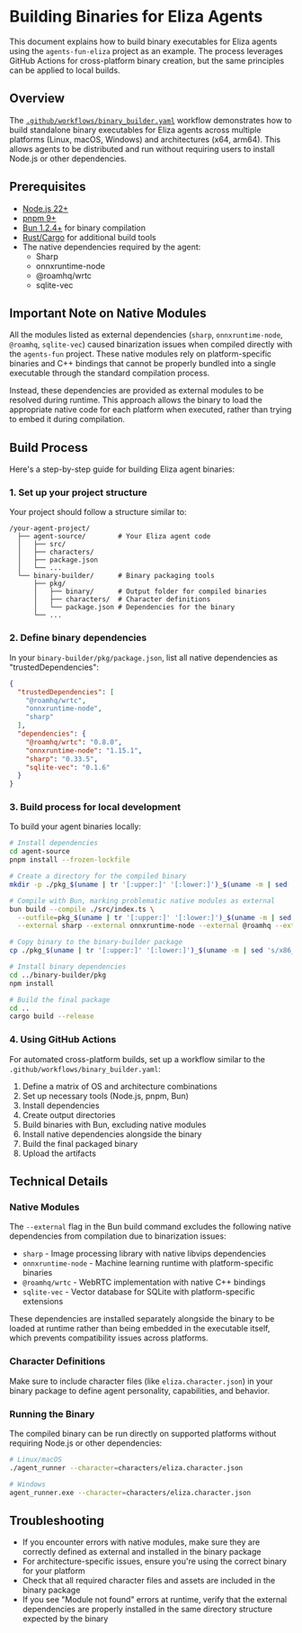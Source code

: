 # Building Binaries for Eliza Agents

This document explains how to build binary executables for Eliza agents using the `agents-fun-eliza` project as an example. The process leverages GitHub Actions for cross-platform binary creation, but the same principles can be applied to local builds.

## Overview

The [`.github/workflows/binary_builder.yaml`](../.github/workflows/binary_builder.yaml) workflow demonstrates how to build standalone binary executables for Eliza agents across multiple platforms (Linux, macOS, Windows) and architectures (x64, arm64). This allows agents to be distributed and run without requiring users to install Node.js or other dependencies.

## Prerequisites

- [Node.js 22+](https://nodejs.org/)
- [pnpm 9+](https://pnpm.io/installation)
- [Bun 1.2.4+](https://bun.sh/) for binary compilation
- [Rust/Cargo](https://www.rust-lang.org/tools/install) for additional build tools
- The native dependencies required by the agent:
  - Sharp
  - onnxruntime-node
  - @roamhq/wrtc
  - sqlite-vec

## Important Note on Native Modules

All the modules listed as external dependencies (`sharp`, `onnxruntime-node`, `@roamhq`, `sqlite-vec`) caused binarization issues when compiled directly with the `agents-fun` project. These native modules rely on platform-specific binaries and C++ bindings that cannot be properly bundled into a single executable through the standard compilation process.

Instead, these dependencies are provided as external modules to be resolved during runtime. This approach allows the binary to load the appropriate native code for each platform when executed, rather than trying to embed it during compilation.

## Build Process

Here's a step-by-step guide for building Eliza agent binaries:

### 1. Set up your project structure

Your project should follow a structure similar to:
```
/your-agent-project/
  ├── agent-source/        # Your Eliza agent code
  │   ├── src/
  │   ├── characters/
  │   ├── package.json
  │   └── ...
  └── binary-builder/      # Binary packaging tools
      ├── pkg/
      │   ├── binary/      # Output folder for compiled binaries
      │   ├── characters/  # Character definitions
      │   └── package.json # Dependencies for the binary
      └── ...
```

### 2. Define binary dependencies

In your `binary-builder/pkg/package.json`, list all native dependencies as "trustedDependencies":

```json
{
  "trustedDependencies": [
    "@roamhq/wrtc",
    "onnxruntime-node",
    "sharp"
  ],
  "dependencies": {
    "@roamhq/wrtc": "0.8.0",
    "onnxruntime-node": "1.15.1",
    "sharp": "0.33.5",
    "sqlite-vec": "0.1.6"
  }
}
```

### 3. Build process for local development

To build your agent binaries locally:

```bash
# Install dependencies
cd agent-source
pnpm install --frozen-lockfile

# Create a directory for the compiled binary
mkdir -p ./pkg_$(uname | tr '[:upper:]' '[:lower:]')_$(uname -m | sed 's/x86_64/x64/' | sed 's/aarch64/arm64/')/libs/

# Compile with Bun, marking problematic native modules as external
bun build --compile ./src/index.ts \
  --outfile=pkg_$(uname | tr '[:upper:]' '[:lower:]')_$(uname -m | sed 's/x86_64/x64/' | sed 's/aarch64/arm64/')/agent_runner \
  --external sharp --external onnxruntime-node --external @roamhq --external sqlite-vec

# Copy binary to the binary-builder package
cp ./pkg_$(uname | tr '[:upper:]' '[:lower:]')_$(uname -m | sed 's/x86_64/x64/' | sed 's/aarch64/arm64/')/agent_runner ../binary-builder/pkg/binary/

# Install binary dependencies
cd ../binary-builder/pkg
npm install

# Build the final package
cd ..
cargo build --release
```

### 4. Using GitHub Actions

For automated cross-platform builds, set up a workflow similar to the `.github/workflows/binary_builder.yaml`:

1. Define a matrix of OS and architecture combinations
2. Set up necessary tools (Node.js, pnpm, Bun)
3. Install dependencies
4. Create output directories
5. Build binaries with Bun, excluding native modules
6. Install native dependencies alongside the binary
7. Build the final packaged binary
8. Upload the artifacts

## Technical Details

### Native Modules

The `--external` flag in the Bun build command excludes the following native dependencies from compilation due to binarization issues:
- `sharp` - Image processing library with native libvips dependencies
- `onnxruntime-node` - Machine learning runtime with platform-specific binaries
- `@roamhq/wrtc` - WebRTC implementation with native C++ bindings
- `sqlite-vec` - Vector database for SQLite with platform-specific extensions

These dependencies are installed separately alongside the binary to be loaded at runtime rather than being embedded in the executable itself, which prevents compatibility issues across platforms.

### Character Definitions

Make sure to include character files (like `eliza.character.json`) in your binary package to define agent personality, capabilities, and behavior.

### Running the Binary

The compiled binary can be run directly on supported platforms without requiring Node.js or other dependencies:

```bash
# Linux/macOS
./agent_runner --character=characters/eliza.character.json

# Windows
agent_runner.exe --character=characters/eliza.character.json
```

## Troubleshooting

- If you encounter errors with native modules, make sure they are correctly defined as external and installed in the binary package
- For architecture-specific issues, ensure you're using the correct binary for your platform
- Check that all required character files and assets are included in the binary package
- If you see "Module not found" errors at runtime, verify that the external dependencies are properly installed in the same directory structure expected by the binary